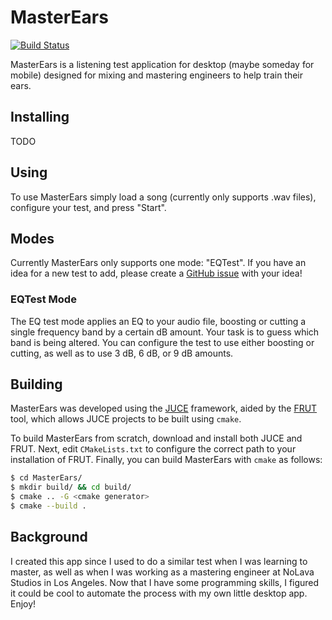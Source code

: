 # MasterEars

[![Build Status](https://travis-ci.com/jatinchowdhury18/MasterEars.svg?token=Ub9niJrqG1Br1qaaxp7E&branch=master)](https://travis-ci.com/jatinchowdhury18/MasterEars)

MasterEars is a listening test application for desktop (maybe someday for mobile) designed
for mixing and mastering engineers to help train their ears.

## Installing
TODO

## Using
To use MasterEars simply load a song (currently only supports .wav files),
configure your test, and press "Start".

## Modes
Currently MasterEars only supports one mode: "EQTest".
If you have an idea for a new test to add, please create
a [GitHub issue](https://github.com/jatinchowdhury18/MasterEars/issues)
with your idea!

### EQTest Mode
The EQ test mode applies an EQ to your audio file, boosting or cutting
a single frequency band by a certain dB amount. Your task is to guess
which band is being altered. You can configure the test to use either
boosting or cutting, as well as to use 3 dB, 6 dB, or 9 dB amounts.

## Building
MasterEars was developed using the [JUCE](https://github.com/WeAreROLI/JUCE)
framework, aided by the [FRUT](https://github.com/McMartin/FRUT) tool,
which allows JUCE projects to be built using `cmake`.

To build MasterEars from scratch, download and install both JUCE and FRUT.
Next, edit `CMakeLists.txt` to configure the correct path to your installation
of FRUT. Finally, you can build MasterEars with `cmake` as follows:

```bash
$ cd MasterEars/
$ mkdir build/ && cd build/
$ cmake .. -G <cmake generator>
$ cmake --build .
```

## Background
I created this app since I used to do a similar test when I was learning
to master, as well as when I was working as a mastering engineer at NoLava
Studios in Los Angeles. Now that I have some programming skills, I figured
it could be cool to automate the process with my own little desktop app.
Enjoy!
